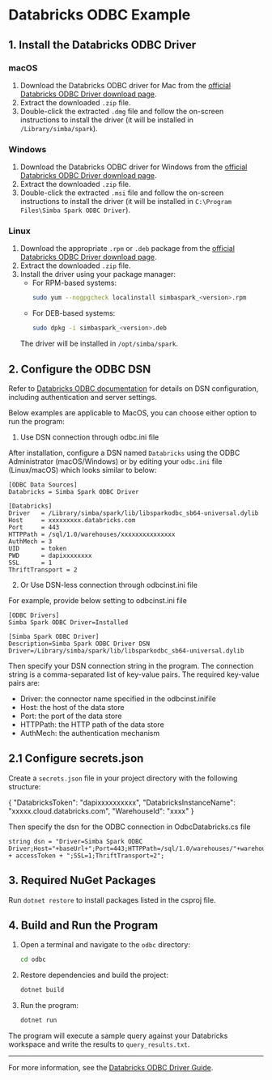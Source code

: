 # Databricks ODBC Example

## 1. Install the Databricks ODBC Driver

### macOS
1. Download the Databricks ODBC driver for Mac from the [official Databricks ODBC Driver download page](https://www.databricks.com/spark/odbc-drivers-download).
2. Extract the downloaded `.zip` file.
3. Double-click the extracted `.dmg` file and follow the on-screen instructions to install the driver (it will be installed in `/Library/simba/spark`).

### Windows
1. Download the Databricks ODBC driver for Windows from the [official Databricks ODBC Driver download page](https://www.databricks.com/spark/odbc-drivers-download).
2. Extract the downloaded `.zip` file.
3. Double-click the extracted `.msi` file and follow the on-screen instructions to install the driver (it will be installed in `C:\Program Files\Simba Spark ODBC Driver`).

### Linux
1. Download the appropriate `.rpm` or `.deb` package from the [official Databricks ODBC Driver download page](https://www.databricks.com/spark/odbc-drivers-download).
2. Extract the downloaded `.zip` file.
3. Install the driver using your package manager:
   - For RPM-based systems:
     ```sh
     sudo yum --nogpgcheck localinstall simbaspark_<version>.rpm
     ```
   - For DEB-based systems:
     ```sh
     sudo dpkg -i simbaspark_<version>.deb
     ```
   The driver will be installed in `/opt/simba/spark`.


## 2. Configure the ODBC DSN
Refer to [Databricks ODBC documentation](https://docs.databricks.com/aws/en/assets/files/Simba-Apache-Spark-ODBC-Connector-Install-and-Configuration-Guide-231e7e0f44e5c1e164d8ffe590de337e.pdf) for details on DSN configuration, including authentication and server settings.

Below examples are applicable to MacOS, you can choose either option to run the program:

1. Use DSN connection through odbc.ini file

After installation, configure a DSN named `Databricks` using the ODBC Administrator (macOS/Windows) or by editing your `odbc.ini` file (Linux/macOS) which looks similar to below: 

```
[ODBC Data Sources]
Databricks = Simba Spark ODBC Driver

[Databricks]
Driver   = /Library/simba/spark/lib/libsparkodbc_sb64-universal.dylib
Host     = xxxxxxxxx.databricks.com
Port     = 443
HTTPPath = /sql/1.0/warehouses/xxxxxxxxxxxxxxx
AuthMech = 3
UID      = token
PWD      = dapixxxxxxxx
SSL      = 1
ThriftTransport = 2
```

2. Or Use DSN-less connection through odbcinst.ini file

For example, provide below setting to odbcinst.ini file

```
[ODBC Drivers]
Simba Spark ODBC Driver=Installed

[Simba Spark ODBC Driver]
Description=Simba Spark ODBC Driver DSN
Driver=/Library/simba/spark/lib/libsparkodbc_sb64-universal.dylib
```

Then specify your DSN connection string in the program. The connection string is a comma-separated list of key-value pairs. The required key-value pairs are:
   - Driver: the connector name specified in the odbcinst.inifile
   - Host: the host of the data store
   - Port: the port of the data store
   - HTTPPath: the HTTP path of the data store
   - AuthMech: the authentication mechanism

## 2.1 Configure secrets.json

Create a `secrets.json` file in your project directory with the following structure:

{
    "DatabricksToken": "dapixxxxxxxxxx",
    "DatabricksInstanceName": "xxxxx.cloud.databricks.com",
    "WarehouseId": "xxxx"
}

Then specify the dsn for the ODBC connection in OdbcDatabricks.cs file

```
string dsn = "Driver=Simba Spark ODBC Driver;Host="+baseUrl+";Port=443;HTTPPath=/sql/1.0/warehouses/"+warehouseId+";AuthMech=3;UID=token;PWD=" + accessToken + ";SSL=1;ThriftTransport=2";
```
## 3. Required NuGet Packages

Run `dotnet restore` to install packages listed in the csproj file.

## 4. Build and Run the Program

1. Open a terminal and navigate to the `odbc` directory:
   ```sh
   cd odbc
   ```
2. Restore dependencies and build the project:
   ```sh
   dotnet build
   ```
3. Run the program:
   ```sh
   dotnet run
   ```

The program will execute a sample query against your Databricks workspace and write the results to `query_results.txt`.

---
For more information, see the [Databricks ODBC Driver Guide](https://docs.databricks.com/en/integrations/odbc/download.html).
